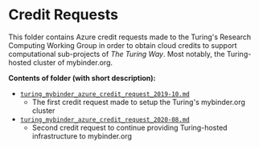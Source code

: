 # Credit Requests

This folder contains Azure credit requests made to the Turing's Research Computing Working Group in order to obtain cloud credits to support computational sub-projects of _The Turing Way_.
Most notably, the Turing-hosted cluster of mybinder.org.

**Contents of folder (with short description):**

- [`turing_mybinder_azure_credit_request_2019-10.md`](turing_mybinder_azure_credit_request_2019-10.md)
  - The first credit request made to setup the Turing's mybinder.org cluster
- [`turing_mybinder_azure_credit_request_2020-08.md`](turing_mybinder_azure_credit_request_2020-08.md)
  - Second credit request to continue providing Turing-hosted infrastructure to mybinder.org
